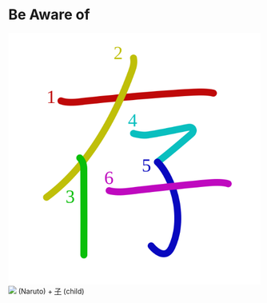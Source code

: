 # Be Aware of
![存](../kanji-colorize/5b58.svg)
![](http://www.kanjidamage.com/assets/radsmall/naruto-aecd1e52c2ea07589d7b69aa5d2646507637322fcb46a1a28f8663f144828dc0.jpg) (Naruto) + [子](子.md) (child) 